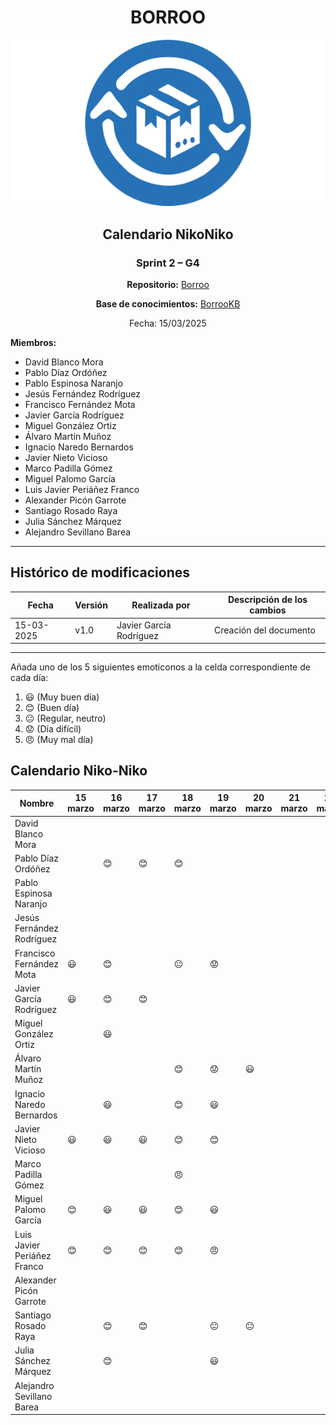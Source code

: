 <div align=center>

# BORROO

![](../imagenes/borrooLogo.png)

## Calendario NikoNiko

### Sprint 2 – G4

**Repositorio:** [Borroo](https://github.com/ISPP-2425-G4/borroo)

**Base de conocimientos:** [BorrooKB](https://borrookb.netlify.app/)

Fecha: 15/03/2025

</div>

**Miembros:**

- David Blanco Mora
- Pablo Díaz Ordóñez
- Pablo Espinosa Naranjo
- Jesús Fernández Rodríguez
- Francisco Fernández Mota
- Javier García Rodríguez
- Miguel González Ortiz
- Álvaro Martín Muñoz
- Ignacio Naredo Bernardos
- Javier Nieto Vicioso
- Marco Padilla Gómez
- Miguel Palomo García
- Luis Javier Periáñez Franco
- Alexander Picón Garrote
- Santiago Rosado Raya
- Julia Sánchez Márquez
- Alejandro Sevillano Barea

---

## **Histórico de modificaciones**

| Fecha      | Versión | Realizada por           | Descripción de los cambios |
| ---------- | ------- | ----------------------- | -------------------------- |
| 15-03-2025 | v1.0    | Javier García Rodríguez | Creación del documento     |

---

Añada uno de los 5 siguientes emoticonos a la celda correspondiente de cada día:

1. :smiley: (Muy buen día)
2. :blush: (Buen día)
3. :neutral_face: (Regular, neutro)
4. :worried: (Día difícil)
5. :angry: (Muy mal día)

## Calendario Niko-Niko

| Nombre                      | 15 marzo | 16 marzo | 17 marzo | 18 marzo      | 19 marzo       | 20 marzo        | 21 marzo | 22 marzo | 23 marzo | 24 marzo | 25 marzo | 26 marzo | 27 marzo | 28 marzo |
|---------------------------- |--------- |--------- |--------- |---------------|----------------|-----------------|--------- |--------- |--------- |--------- |--------- |--------- |--------- |--------- |
| David Blanco Mora           |          |          |          |               |                |                 |          |          |          |          |          |          |          |          |
| Pablo Díaz Ordóñez          |          | :blush:  | :blush:  | :blush:       |                |                 |          |          |          |          |          |          |          |          |
| Pablo Espinosa Naranjo      |          |          |          |               |                |                 |          |          |          |          |          |          |          |          |
| Jesús Fernández Rodríguez   |          |          |          |               |                |                 |          |          |          |          |          |          |          |          |
| Francisco Fernández Mota    | :smiley: | :blush:  |          | :neutral_face:| :worried:      |                 |          |          |          |          |          |          |          |          |
| Javier García Rodríguez     | :smiley: | :blush:  | :blush:  |               |                |                 |          |          |          |          |          |          |          |          |
| Miguel González Ortiz       |          | :smiley: |          |               |                |                 |          |          |          |          |          |          |          |          |
| Álvaro Martín Muñoz         |          |          |          | :blush:       | :worried:      | :smiley:        |          |          |          |          |          |          |          |          |
| Ignacio Naredo Bernardos    |          | :smiley: |          | :blush:       | :smiley:       |                 |          |          |          |          |          |          |          |          |
| Javier Nieto Vicioso        | :smiley: | :smiley: | :smiley: | :blush:       | :blush:        |                 |          |          |          |          |          |          |          |          |
| Marco Padilla Gómez         |          |          |          | :angry:       |                |                 |          |          |          |          |          |          |          |          |
| Miguel Palomo García        | :blush:  | :smiley: | :smiley: | :blush:       | :smiley:       |                 |          |          |          |          |          |          |          |          |
| Luis Javier Periáñez Franco | :blush:  | :blush:  | :blush:  | :blush:       | :angry:        |                 |          |          |          |          |          |          |          |          |
| Alexander Picón Garrote     |          |          |          |               |                |                 |          |          |          |          |          |          |          |          |
| Santiago Rosado Raya        |          | :blush:  | :blush:  |               | :neutral_face: | :neutral_face:  |          |          |          |          |          |          |          |          |
| Julia Sánchez Márquez       |          | :blush:  |          |               | :smiley:       |                 |          |          |          |          |          |          |          |          |
| Alejandro Sevillano Barea   |          |          |          |               |                |                 |          |          |          |          |          |          |          |          |
